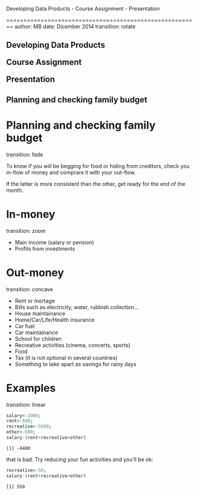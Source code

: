 Developing Data Products - Course Assignment - Presentation

========================================================
author: MB
date: Dicember 2014
transition: rotate

<h2>Developing Data Products

Course Assignment

Presentation</h1>

<h2>Planning and checking family budget</h2>

Planning and checking family budget
========================================================
transition: fade

To know if you will be begging for food or hiding from creditors,
check you in-flow of money and comprare it with your out-flow.

If the latter is more consistent than the other,
get ready for the end of the month.

In-money
========================================================
transition: zoom

- Main income (salary or pension)
- Profits from investments

Out-money
========================================================
transition: concave

- Rent or mortage
- Bills such as electricity, water, rubbish collection...
- House maintainance
- Home/Car/Life/Health insurance
- Car fuel
- Car maintainance
- School for children
- Recreative activities (cinema, concerts, sports)
- Food
- Tax (it is not optional in several countries)
- Something to take apart as savings for rainy days


Examples
========================================================
transition: linear


```r
salary<-2000;
rent<-800;
recreative<-5000;
other<-600;
salary-(rent+recreative+other)
```

```
[1] -4400
```

that is bad. Try reducing your fun activities and you'll be ok:

```r
recreative<-50;
salary-(rent+recreative+other)
```

```
[1] 550
```

